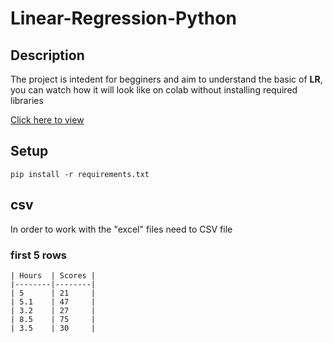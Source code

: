 # Linear-Regression-Python
## Description
<p>The project is intedent for begginers and aim to understand the basic of <b>LR</b>, you can watch how it will look like on colab without installing required libraries</p>
<a href="https://colab.research.google.com/drive/1ljtf6FTteFNOFsBLAXf7qoR8aRTIkt-t">Click here to view</a>

## Setup
```pip install -r requirements.txt```

## csv
In order to work with the "excel" files need to CSV file
</h>

### first 5 rows
```
| Hours  | Scores |
|--------|--------|
| 5      | 21     |
| 5.1    | 47     |
| 3.2    | 27     |
| 8.5    | 75     |
| 3.5    | 30     |
```

